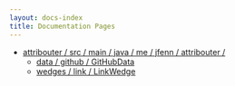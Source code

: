```yaml
---
layout: docs-index
title: Documentation Pages
---
```

- [attribouter / src / main / java / me / jfenn / attribouter /](attribouter/src/main/java/me/jfenn/attribouter)
	- [data / github / GitHubData](attribouter/src/main/java/me/jfenn/attribouter/data/github/GitHubData)
	- [wedges / link / LinkWedge](attribouter/src/main/java/me/jfenn/attribouter/wedges/link/LinkWedge)
